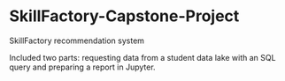 # SkillFactory-Capstone-Project
SkillFactory recommendation system

Included two parts: requesting data from a student data lake with an SQL query and preparing a report in Jupyter.
